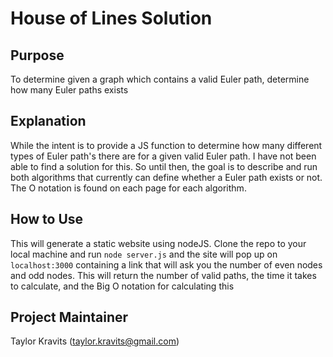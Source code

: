 # House of Lines Solution

## Purpose
To determine given a graph which contains a valid Euler path, determine how many Euler paths exists

## Explanation
While the intent is to provide a JS function to determine how many different types of Euler path's there are for a given valid Euler path. I have not been able to find a solution for this. So until then, the goal is to describe and run both algorithms that currently can define whether a Euler path exists or not. The O notation is found on each page for each algorithm.

## How to Use
This will generate a static website using nodeJS. Clone the repo to your local machine and run `node server.js` and the site will pop up on `localhost:3000` containing a link that will ask you the number of even nodes and odd nodes. This will return the number of valid paths, the time it takes to calculate, and the Big O notation for calculating this

## Project Maintainer
Taylor Kravits (taylor.kravits@gmail.com)